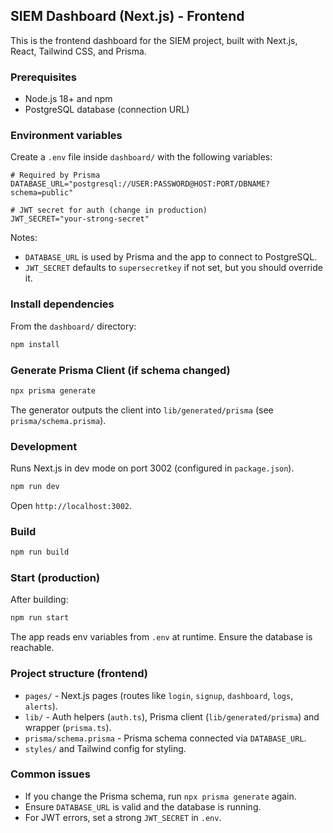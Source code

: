 ## SIEM Dashboard (Next.js) - Frontend

This is the frontend dashboard for the SIEM project, built with Next.js, React, Tailwind CSS, and Prisma.

### Prerequisites
- Node.js 18+ and npm
- PostgreSQL database (connection URL)

### Environment variables
Create a `.env` file inside `dashboard/` with the following variables:

```
# Required by Prisma
DATABASE_URL="postgresql://USER:PASSWORD@HOST:PORT/DBNAME?schema=public"

# JWT secret for auth (change in production)
JWT_SECRET="your-strong-secret"
```

Notes:
- `DATABASE_URL` is used by Prisma and the app to connect to PostgreSQL.
- `JWT_SECRET` defaults to `supersecretkey` if not set, but you should override it.

### Install dependencies
From the `dashboard/` directory:

```bash
npm install
```

### Generate Prisma Client (if schema changed)
```bash
npx prisma generate
```

The generator outputs the client into `lib/generated/prisma` (see `prisma/schema.prisma`).

### Development
Runs Next.js in dev mode on port 3002 (configured in `package.json`).

```bash
npm run dev
```

Open `http://localhost:3002`.

### Build
```bash
npm run build
```

### Start (production)
After building:

```bash
npm run start
```

The app reads env variables from `.env` at runtime. Ensure the database is reachable.

### Project structure (frontend)
- `pages/` - Next.js pages (routes like `login`, `signup`, `dashboard`, `logs`, `alerts`).
- `lib/` - Auth helpers (`auth.ts`), Prisma client (`lib/generated/prisma`) and wrapper (`prisma.ts`).
- `prisma/schema.prisma` - Prisma schema connected via `DATABASE_URL`.
- `styles/` and Tailwind config for styling.

### Common issues
- If you change the Prisma schema, run `npx prisma generate` again.
- Ensure `DATABASE_URL` is valid and the database is running.
- For JWT errors, set a strong `JWT_SECRET` in `.env`.


